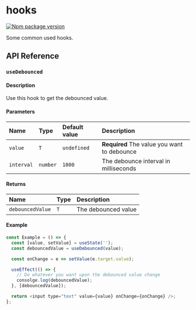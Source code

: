 # hooks

[![Npm package version](https://badgen.net/npm/v/yuxuan-zheng/hooks)](https://npmjs.com/package/yuxuan-zheng/hooks)

Some common used hooks.

## API Reference

### `useDebounced`

#### Description

Use this hook to get the debounced value.

#### Parameters

| Name       | Type     | Default value | Description                                 |
| :--------- | :------- | :------------ | :------------------------------------------ |
| `value`    | `T`      | `undefined`   | **Required** The value you want to debounce |
| `interval` | `number` | `1000`        | The debounce interval in milliseconds       |

#### Returns

| Name             | Type | Description         |
| :--------------- | :--- | :------------------ |
| `debouncedValue` | `T`  | The debounced value |

#### Example

```js
const Example = () => {
  const [value, setValue] = useState('');
  const debouncedValue = useDebounced(value);

  const onChange = e => setValue(e.target.value);

  useEffect(() => {
    // Do whatever you want upon the debounced value change
    consolge.log(debouncedValue);
  }, [debouncedValue]);

  return <input type="text" value={value} onChange={onChange} />;
};
```
